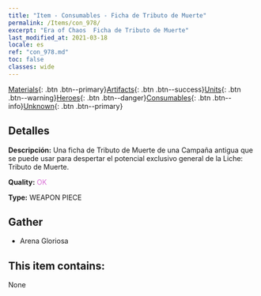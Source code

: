 ```yaml
---
title: "Item - Consumables - Ficha de Tributo de Muerte"
permalink: /Items/con_978/
excerpt: "Era of Chaos  Ficha de Tributo de Muerte"
last_modified_at: 2021-03-18
locale: es
ref: "con_978.md"
toc: false
classes: wide
---
```

 [Materials](/es/Items/){: .btn .btn--primary}[Artifacts](/es/Items/Artifacts/){: .btn .btn--success}[Units](/es/Items/Units/){: .btn .btn--warning}[Heroes](/es/Items/Heroes/){: .btn .btn--danger}[Consumables](/es/Items/Consumables/){: .btn .btn--info}[Unknown](/es/Items/Unknown/){: .btn .btn--primary}

## Detalles
 **Descripción:** Una ficha de Tributo de Muerte de una Campaña antigua que se puede usar para despertar el potencial exclusivo general de la Liche: Tributo de Muerte.

 **Quality:** <span style="color: #DA70D6">OK</span>

 **Type:** WEAPON PIECE

## Gather

*    Arena Gloriosa 

## This item contains:

  None

